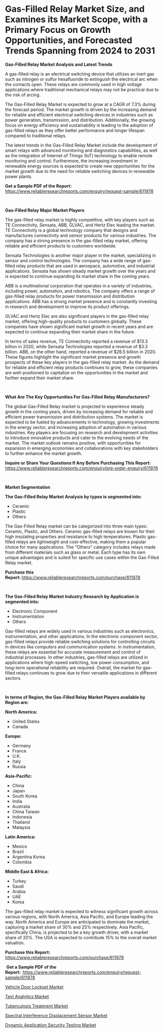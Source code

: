 <p><h1>Gas-Filled Relay Market Size, and Examines its Market Scope, with a Primary Focus on Growth Opportunities, and Forecasted Trends Spanning from 2024 to 2031</h1></p><p><strong>Gas-Filled Relay Market Analysis and Latest Trends</strong></p>
<p><p>A gas-filled relay is an electrical switching device that utilizes an inert gas such as nitrogen or sulfur hexafluoride to extinguish the electrical arc when the contacts open. These relays are commonly used in high voltage applications where traditional mechanical relays may not be practical due to the risk of arcing.</p><p>The Gas-Filled Relay Market is expected to grow at a CAGR of 7.3% during the forecast period. The market growth is driven by the increasing demand for reliable and efficient electrical switching devices in industries such as power generation, transmission, and distribution. Additionally, the growing focus on energy efficiency and sustainability is leading to the adoption of gas-filled relays as they offer better performance and longer lifespan compared to traditional relays.</p><p>The latest trends in the Gas-Filled Relay Market include the development of smart relays with advanced monitoring and diagnostics capabilities, as well as the integration of Internet of Things (IoT) technology to enable remote monitoring and control. Furthermore, the increasing investment in renewable energy sources is expected to create new opportunities for the market growth due to the need for reliable switching devices in renewable power plants.</p></p>
<p><strong>Get a Sample PDF of the Report:&nbsp;</strong> <a href="https://www.reliableresearchreports.com/enquiry/request-sample/611978">https://www.reliableresearchreports.com/enquiry/request-sample/611978</a></p>
<p>&nbsp;</p>
<p><strong>Gas-Filled Relay Major Market Players</strong></p>
<p><p>The gas-filled relay market is highly competitive, with key players such as TE Connectivity, Sensata, ABB, GLVAC, and Hertz Elec leading the market. TE Connectivity is a global technology company that designs and manufactures connectivity and sensor products for various industries. The company has a strong presence in the gas-filled relay market, offering reliable and efficient products to customers worldwide.</p><p>Sensata Technologies is another major player in the market, specializing in sensor and control technologies. The company has a wide range of gas-filled relay products that are used in aerospace, automotive, and industrial applications. Sensata has shown steady market growth over the years and is expected to continue expanding its market share in the coming years.</p><p>ABB is a multinational corporation that operates in a variety of industries, including power, automation, and robotics. The company offers a range of gas-filled relay products for power transmission and distribution applications. ABB has a strong market presence and is constantly investing in research and development to improve its product offerings.</p><p>GLVAC and Hertz Elec are also significant players in the gas-filled relay market, offering high-quality products to customers globally. These companies have shown significant market growth in recent years and are expected to continue expanding their market share in the future.</p><p>In terms of sales revenue, TE Connectivity reported a revenue of $13.3 billion in 2020, while Sensata Technologies reported a revenue of $3.3 billion. ABB, on the other hand, reported a revenue of $26.5 billion in 2020. These figures highlight the significant market presence and growth prospects of these key players in the gas-filled relay market. As the demand for reliable and efficient relay products continues to grow, these companies are well-positioned to capitalize on the opportunities in the market and further expand their market share.</p></p>
<p>&nbsp;</p>
<p><strong>What Are The Key Opportunities For Gas-Filled Relay Manufacturers?</strong></p>
<p><p>The global Gas-Filled Relay market is projected to experience steady growth in the coming years, driven by increasing demand for reliable and efficient power transmission and distribution systems. The market is expected to be fueled by advancements in technology, growing investments in the energy sector, and increasing adoption of automation in various industries. Key players are focusing on research and development activities to introduce innovative products and cater to the evolving needs of the market. The market outlook remains positive, with opportunities for expansion in emerging economies and collaborations with key stakeholders to further enhance the market growth.</p></p>
<p><strong>Inquire or Share Your Questions If Any Before Purchasing This Report:</strong> <a href="https://www.reliableresearchreports.com/enquiry/pre-order-enquiry/611978">https://www.reliableresearchreports.com/enquiry/pre-order-enquiry/611978</a></p>
<p>&nbsp;</p>
<p><strong>Market Segmentation</strong></p>
<p><strong>The Gas-Filled Relay Market Analysis by types is segmented into:</strong></p>
<p><ul><li>Ceramic</li><li>Plastic</li><li>Others</li></ul></p>
<p><p>The Gas-Filled Relay market can be categorized into three main types: Ceramic, Plastic, and Others. Ceramic gas-filled relays are known for their high insulating properties and resistance to high temperatures. Plastic gas-filled relays are lightweight and cost-effective, making them a popular choice for many applications. The "Others" category includes relays made from different materials such as glass or metal. Each type has its own unique advantages and is suited for specific use cases within the Gas-Filled Relay market.</p></p>
<p><strong>Purchase this Report:&nbsp;</strong><a href="https://www.reliableresearchreports.com/purchase/611978">https://www.reliableresearchreports.com/purchase/611978</a></p>
<p>&nbsp;</p>
<p><strong>The Gas-Filled Relay Market Industry Research by Application is segmented into:</strong></p>
<p><ul><li>Electronic Component</li><li>Instrumentation</li><li>Others</li></ul></p>
<p><p>Gas-filled relays are widely used in various industries such as electronics, instrumentation, and other applications. In the electronic component sector, gas-filled relays provide reliable switching solutions for controlling circuits in devices like computers and communication systems. In instrumentation, these relays are essential for accurate measurement and control of industrial processes. In other industries, gas-filled relays are utilized in applications where high-speed switching, low power consumption, and long-term operational reliability are required. Overall, the market for gas-filled relays continues to grow due to their versatile applications in different sectors.</p></p>
<p>&nbsp;</p>
<p><strong>In terms of Region, the Gas-Filled Relay Market Players available by Region are:</strong></p>
<p>
    <p> <strong> North America: </strong>
        <ul>
            <li>United States</li>
            <li>Canada</li>
        </ul>
        </p> 
    <p> <strong> Europe: </strong>
        <ul>
            <li>Germany</li>
            <li>France</li>
            <li>U.K.</li>
            <li>Italy</li>
            <li>Russia</li>
        </ul>
        </p> 
    <p> <strong> Asia-Pacific: </strong>
        <ul>
            <li>China</li>
            <li>Japan</li>
            <li>South Korea</li>
            <li>India</li>
            <li>Australia</li>
            <li>China Taiwan</li>
            <li>Indonesia</li>
            <li>Thailand</li>
            <li>Malaysia</li>
        </ul>
        </p> 
    <p> <strong> Latin America: </strong>
        <ul>
            <li>Mexico</li>
            <li>Brazil</li>
            <li>Argentina Korea</li>
            <li>Colombia</li>
        </ul>
        </p> 
    <p> <strong> Middle East & Africa: </strong>
        <ul>
            <li>Turkey</li>
            <li>Saudi</li>
            <li>Arabia</li>
            <li>UAE</li>
            <li>Korea</li>
        </ul>
    </p>
    </p>
<p><p>The gas-filled relay market is expected to witness significant growth across various regions, with North America, Asia Pacific, and Europe leading the way. North America and Europe are anticipated to dominate the market, capturing a market share of 30% and 25% respectively. Asia Pacific, specifically China, is projected to be a key growth driver, with a market share of 20%. The USA is expected to contribute 15% to the overall market valuation.</p></p>
<p><strong>Purchase this Report: </strong><a href="https://www.reliableresearchreports.com/purchase/611978">https://www.reliableresearchreports.com/purchase/611978</a></p>
<p>&nbsp;<strong>Get a Sample PDF of the Report:&nbsp;&nbsp;</strong><a href="https://www.reliableresearchreports.com/enquiry/request-sample/611978">https://www.reliableresearchreports.com/enquiry/request-sample/611978</a></p>
<p><strong></strong></p>
<p><p><a href="https://github.com/ruddyyedelwadw/Market-Research-Report-List-1/blob/main/vehicle-door-lockset-market.md">Vehicle Door Lockset Market</a></p><p><a href="https://medium.com/@saraprifti1917/text-analytics-market-furnishes-information-on-market-share-market-trends-and-market-growth-e75ae2b63aa1">Text Analytics Market</a></p><p><a href="https://medium.com/@evelynarmstrong2022/tuberculosis-treatment-market-competitive-analysis-market-trends-and-forecast-to-2031-7a7334a37727">Tuberculosis Treatment Market</a></p><p><a href="https://medium.com/@saraprifti1917/spectral-interference-displacement-sensor-market-share-evolution-and-market-growth-trends-2024-cd7c2009d92a">Spectral Interference Displacement Sensor Market</a></p><p><a href="https://medium.com/@evelynarmstrong2022/dynamic-application-security-testing-market-furnishes-information-on-market-share-market-trends-a40c9640cae0">Dynamic Application Security Testing Market</a></p></p>
